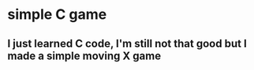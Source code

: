 # simple C game

## I just learned C code, I'm still not that good but I made a simple moving X game